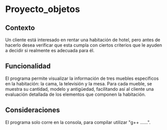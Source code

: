 # Proyecto_objetos

## Contexto

Un cliente está interesado en rentar una habitación de hotel, pero antes de hacerlo desea verificar que esta cumpla con ciertos criterios que le ayuden a decidir si realmente es adecuada para él.

## Funcionalidad

El programa permite visualizar la información de tres muebles específicos en la habitación: la cama, la televisión y la mesa. Para cada mueble, se muestra su cantidad, modelo y antigüedad, facilitando así al cliente una evaluación detallada de los elementos que componen la habitación.

## Consideraciones
El programa solo corre en la consola, para compilar utilizar "g++ ......".
